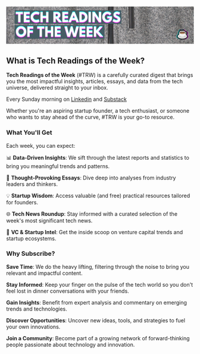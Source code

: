 ![TRW HEADER](https://github.com/regedo00/tech-readings-of-the-week/blob/master/TRW_Header.png?raw=true)

## What is Tech Readings of the Week?

**Tech Readings of the Week** (#TRW) is a carefully curated digest that brings you the most impactful insights, articles, essays, and data from the tech universe, delivered straight to your inbox.

Every Sunday morning on [Linkedin](https://www.linkedin.com/newsletters/%E2%98%95tech-readings-of-the-week-7039008827605692416/) and [Substack](https://techreadingsoftheweek.substack.com/)

Whether you're an aspiring startup founder, a tech enthusiast, or someone who wants to stay ahead of the curve, #TRW is your go-to resource.

### What You'll Get

Each week, you can expect:

📊 **Data-Driven Insights**: We sift through the latest reports and statistics to bring you meaningful trends and patterns.

📝 **Thought-Provoking Essays**: Dive deep into analyses from industry leaders and thinkers.

💡 **Startup Wisdom**: Access valuable (and free) practical resources tailored for founders.

🌐 **Tech News Roundup**: Stay informed with a curated selection of the week's most significant tech news.

💼 **VC & Startup Intel**: Get the inside scoop on venture capital trends and startup ecosystems.

### Why Subscribe?

**Save Time**: We do the heavy lifting, filtering through the noise to bring you relevant and impactful content.

**Stay Informed**: Keep your finger on the pulse of the tech world  so you don't feel lost in dinner conversations with your friends.

**Gain Insights**: Benefit from expert analysis and commentary on emerging trends and technologies.

**Discover Opportunities**: Uncover new ideas, tools, and strategies to fuel your own innovations.

**Join a Community**: Become part of a growing network of forward-thinking people passionate about technology and innovation.